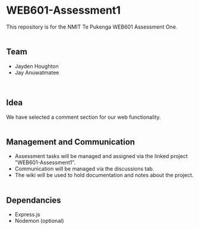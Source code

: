 # WEB601-Assessment1

This repository is for the NMIT Te Pukenga WEB601 Assessment One.
<br><br>

## Team
- Jayden Houghton
- Jay Anuwatmatee
<br>

## Idea
We have selected a comment section for our web functionality.
<br><br>

## Management and Communication
- Assessment tasks will be managed and assigned via the linked project "WEB601-Assessment1".
- Communication will be managed via the discussions tab.
- The wiki will be used to hold documentation and notes about the project.
<br><br>

## Dependancies
- Express.js
- Nodemon (optional)
